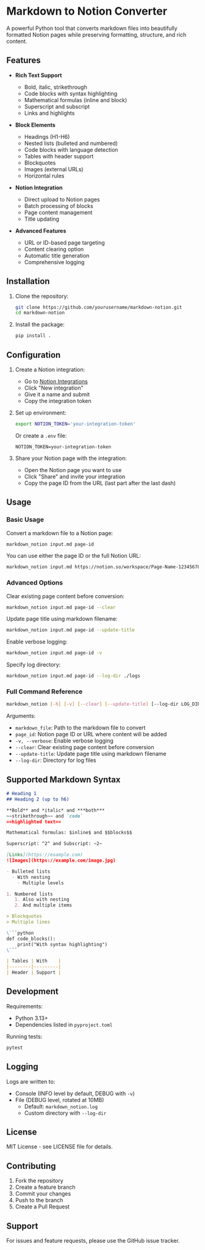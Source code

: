 # Markdown to Notion Converter

A powerful Python tool that converts markdown files into beautifully formatted Notion pages while preserving formatting, structure, and rich content.

## Features

- **Rich Text Support**
  - Bold, italic, strikethrough
  - Code blocks with syntax highlighting
  - Mathematical formulas (inline and block)
  - Superscript and subscript
  - Links and highlights

- **Block Elements**
  - Headings (H1-H6)
  - Nested lists (bulleted and numbered)
  - Code blocks with language detection
  - Tables with header support
  - Blockquotes
  - Images (external URLs)
  - Horizontal rules

- **Notion Integration**
  - Direct upload to Notion pages
  - Batch processing of blocks
  - Page content management
  - Title updating

- **Advanced Features**
  - URL or ID-based page targeting
  - Content clearing option
  - Automatic title generation
  - Comprehensive logging

## Installation

1. Clone the repository:
   ```bash
   git clone https://github.com/yourusername/markdown-notion.git
   cd markdown-notion
   ```

2. Install the package:
   ```bash
   pip install .
   ```

## Configuration

1. Create a Notion integration:
   - Go to [Notion Integrations](https://www.notion.so/my-integrations)
   - Click "New integration"
   - Give it a name and submit
   - Copy the integration token

2. Set up environment:
   ```bash
   export NOTION_TOKEN='your-integration-token'
   ```
   Or create a `.env` file:
   ```
   NOTION_TOKEN=your-integration-token
   ```

3. Share your Notion page with the integration:
   - Open the Notion page you want to use
   - Click "Share" and invite your integration
   - Copy the page ID from the URL (last part after the last dash)

## Usage

### Basic Usage

Convert a markdown file to a Notion page:
```bash
markdown_notion input.md page-id
```

You can use either the page ID or the full Notion URL:
```bash
markdown_notion input.md https://notion.so/workspace/Page-Name-123456789...
```

### Advanced Options

Clear existing page content before conversion:
```bash
markdown_notion input.md page-id --clear
```

Update page title using markdown filename:
```bash
markdown_notion input.md page-id --update-title
```

Enable verbose logging:
```bash
markdown_notion input.md page-id -v
```

Specify log directory:
```bash
markdown_notion input.md page-id --log-dir ./logs
```

### Full Command Reference

```bash
markdown_notion [-h] [-v] [--clear] [--update-title] [--log-dir LOG_DIR] markdown_file page_id
```

Arguments:
- `markdown_file`: Path to the markdown file to convert
- `page_id`: Notion page ID or URL where content will be added
- `-v, --verbose`: Enable verbose logging
- `--clear`: Clear existing page content before conversion
- `--update-title`: Update page title using markdown filename
- `--log-dir`: Directory for log files

## Supported Markdown Syntax

```markdown
# Heading 1
## Heading 2 (up to h6)

**Bold** and *italic* and ***both***
~~strikethrough~~ and `code`
==highlighted text==

Mathematical formulas: $inline$ and $$blocks$$

Superscript: ^2^ and Subscript: ~2~

[Links](https://example.com)
![Images](https://example.com/image.jpg)

- Bulleted lists
  - With nesting
    - Multiple levels

1. Numbered lists
   1. Also with nesting
   2. And multiple items

> Blockquotes
> Multiple lines

\```python
def code_blocks():
    print("With syntax highlighting")
\```

| Tables | With    |
|--------|---------|
| Header | Support |
```

## Development

Requirements:
- Python 3.13+
- Dependencies listed in `pyproject.toml`

Running tests:
```bash
pytest
```

## Logging

Logs are written to:
- Console (INFO level by default, DEBUG with `-v`)
- File (DEBUG level, rotated at 10MB)
  - Default: `markdown_notion.log`
  - Custom directory with `--log-dir`

## License

MIT License - see LICENSE file for details.

## Contributing

1. Fork the repository
2. Create a feature branch
3. Commit your changes
4. Push to the branch
5. Create a Pull Request

## Support

For issues and feature requests, please use the GitHub issue tracker.

